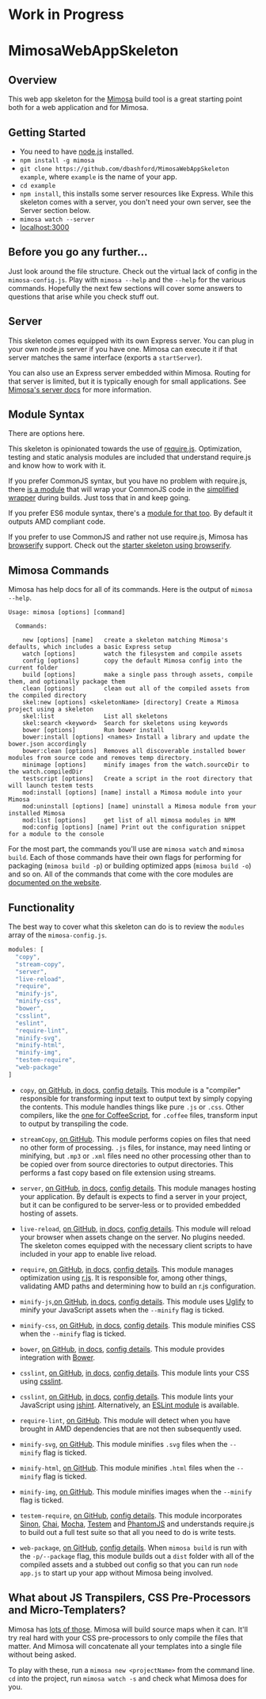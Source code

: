 Work in Progress
=====

MimosaWebAppSkeleton
======

## Overview

This web app skeleton for the [Mimosa](http://mimosa.io) build tool is a great starting point both for a web application and for Mimosa.

## Getting Started

* You need to have [node.js](http://nodejs.org/) installed.
* `npm install -g mimosa`
* `git clone https://github.com/dbashford/MimosaWebAppSkeleton example`, where `example` is the name of your app.
* `cd example`
* `npm install`, this installs some server resources like Express. While this skeleton comes with a server, you don't need your own server, see the Server section below.
* `mimosa watch --server`
* [localhost:3000](http://localhost:3000)

## Before you go any further...

Just look around the file structure.  Check out the virtual lack of config in the `mimosa-config.js`.  Play with `mimosa --help` and the `--help` for the various commands.  Hopefully the next few sections will cover some answers to questions that arise while you check stuff out.

## Server

This skeleton comes equipped with its own Express server.  You can plug in your own node.js server if you have one.  Mimosa can execute it if that server matches the same interface (exports a `startServer`).

You can also use an Express server embedded within Mimosa.  Routing for that server is limited, but it is typically enough for small applications.  See [Mimosa's server docs](http://mimosa.io/server.html) for more information.

## Module Syntax

There are options here.

This skeleton is opinionated towards the use of [require.js](http://requirejs.org/).  Optimization, testing and static analysis modules are included that understand require.js and know how to work with it.

If you prefer CommonJS syntax, but you have no problem with require.js, there [is a module](https://github.com/dbashford/mimosa-require-commonjs) that will wrap your CommonJS code in the [simplified wrapper](http://requirejs.org/docs/commonjs.html) during builds.  Just toss that in and keep going.

If you prefer ES6 module syntax, there's a [module for that too](https://github.com/dbashford/mimosa-es6-module-transpiler). By default it outputs AMD compliant code.

If you prefer to use CommonJS and rather not use require.js, Mimosa has [browserify](https://github.com/JonET/mimosa-browserify) support. Check out the [starter skeleton using browserify](https://github.com/JonET/mimosa-browserify-example).

## Mimosa Commands

Mimosa has help docs for all of its commands.  Here is the output of `mimosa --help`.

```
Usage: mimosa [options] [command]

  Commands:

    new [options] [name]   create a skeleton matching Mimosa's defaults, which includes a basic Express setup
    watch [options]        watch the filesystem and compile assets
    config [options]       copy the default Mimosa config into the current folder
    build [options]        make a single pass through assets, compile them, and optionally package them
    clean [options]        clean out all of the compiled assets from the compiled directory
    skel:new [options] <skeletonName> [directory] Create a Mimosa project using a skeleton
    skel:list              List all skeletons
    skel:search <keyword>  Search for skeletons using keywords
    bower [options]        Run bower install
    bower:install [options] <names> Install a library and update the bower.json accordingly
    bower:clean [options]  Removes all discoverable installed bower modules from source code and removes temp directory.
    minimage [options]     minify images from the watch.sourceDir to the watch.compiledDir
    testscript [options]   Create a script in the root directory that will launch testem tests
    mod:install [options] [name] install a Mimosa module into your Mimosa
    mod:uninstall [options] [name] uninstall a Mimosa module from your installed Mimosa
    mod:list [options]     get list of all mimosa modules in NPM
    mod:config [options] [name] Print out the configuration snippet for a module to the console
```

For the most part, the commands you'll use are `mimosa watch` and `mimosa build`.  Each of those commands have their own flags for performing for packaging (`mimosa build -p`) or building optimized apps (`mimosa build -o`) and so on.  All of the commands that come with the core modules are [documented on the website](http://mimosa.io/commands.html).

## Functionality

The best way to cover what this skeleton can do is to review the `modules` array of the `mimosa-config.js`.

```javascript
modules: [
  "copy",
  "stream-copy",
  "server",
  "live-reload",
  "require",
  "minify-js",
  "minify-css",
  "bower",
  "csslint",
  "eslint",
  "require-lint",
  "minify-svg",
  "minify-html",
  "minify-img",
  "testem-require",
  "web-package"
]
```

* `copy`, [on GitHub](https://github.com/dbashford/mimosa-copy), [in docs](http://mimosa.io/compilers.html#copy), [config details](http://mimosa.io/configuration.html#copy). This module is a "compiler" responsible for transforming input text to output text by simply copying the contents. This module handles things like pure `.js` or `.css`.  Other compilers, like the [one for CoffeeScript](https://github.com/dbashford/mimosa-coffeescript), for `.coffee` files, transform input to output by transpiling the code.

* `streamCopy`, [on GitHub](https://github.com/dbashford/mimosa-stream-copy). This module performs copies on files that need no other form of processing. `.js` files, for instance, may need linting or minifying, but `.mp3` or `.xml` files need no other processing other than to be copied over from source directories to output directories.  This performs a fast copy based on file extension using streams.

* `server`, [on GitHub](https://github.com/dbashford/mimosa-server), [in docs](http://mimosa.io/server.html), [config details](http://mimosa.io/configuration.html#server). This module manages hosting your application. By default is expects to find a server in your project, but it can be configured to be server-less or to provided embedded hosting of assets.

* `live-reload`, [on GitHub](https://github.com/dbashford/mimosa-live-reload), [in docs](http://mimosa.io/utilities.html#reload), [config details](http://mimosa.io/configuration.html#lint). This module will reload your browser when assets change on the server.  No plugins needed.  The skeleton comes equipped with the necessary client scripts to have included in your app to enable live reload.

* `require`, [on GitHub](https://github.com/dbashford/mimosa-require), [in docs](http://mimosa.io/optimization.html#min), [config details](http://mimosa.io/configuration.html#require). This module manages optimization using [r.js](https://github.com/jrburke/r.js/). It is responsible for, among other things, validating AMD paths and determining how to build an r.js configuration.

* `minify-js`,[on GitHub](https://github.com/dbashford/mimosa-minify-js), [in docs](http://mimosa.io/optimization.html#min), [config details](http://mimosa.io/configuration.html#minify). This module uses [Uglify](https://github.com/mishoo/UglifyJS2) to minify your JavaScript assets when the `--minify` flag is ticked.

* `minify-css`, [on GitHub](https://github.com/dbashford/mimosa-minify-css), [in docs](http://mimosa.io/optimization.html#min), [config details](http://mimosa.io/configuration.html#minify). This module minifies CSS when the `--minify` flag is ticked.

* `bower`, [on GitHub](https://github.com/dbashford/mimosa-bower), [in docs](http://mimosa.io/utilities.html), [config details](http://mimosa.io/configuration.html#bower). This module provides integration with [Bower](http://bower.io/).

* `csslint`, [on GitHub](https://github.com/dbashford/mimosa-csslint), [in docs](http://mimosa.io/utilities.html#lint), [config details](http://mimosa.io/configuration.html#lint). This module lints your CSS using [csslint](http://csslint.net/).

* `csslint`, [on GitHub](https://github.com/dbashford/mimosa-jshint), [in docs](http://mimosa.io/utilities.html#lint), [config details](http://mimosa.io/configuration.html#lint). This module lints your JavaScript using [jshint](http://www.jshint.com/). Alternatively, an [ESLint module](http://www.eslint.org) is available.

* `require-lint`, [on GitHub](https://github.com/dbashford/mimosa-require-lint). This module will detect when you have brought in AMD dependencies that are not then subsequently used.

* `minify-svg`, [on GitHub](https://github.com/dbashford/mimosa-minify-svg). This module minifies `.svg` files when the `--minify` flag is ticked.

* `minify-html`, [on GitHub](https://github.com/dbashford/mimosa-minify-html). This module minifies `.html` files when the `--minify` flag is ticked.

* `minify-img`, [on GitHub](https://github.com/dbashford/mimosa-minify-img). This module minifies images when the `--minify` flag is ticked.

* `testem-require`, [on GitHub](https://github.com/dbashford/mimosa-testem-require), [config details](https://github.com/dbashford/mimosa-testem-require#default-config). This module incorporates [Sinon](http://sinonjs.org/), [Chai](http://chaijs.com/), [Mocha](http://visionmedia.github.io/mocha/), [Testem](https://github.com/airportyh/testem) and [PhantomJS](http://phantomjs.org/) and understands require.js to build out a full test suite so that all you need to do is write tests.

* `web-package`, [on GitHub](https://github.com/dbashford/mimosa-web-package), [config details](https://github.com/dbashford/mimosa-web-package#default-config). When `mimosa build` is run with the `-p/--package` flag, this module builds out a `dist` folder with all of the compiled assets and a stubbed out config so that you can run `node app.js` to start up your app without Mimosa being involved.

## What about JS Transpilers, CSS Pre-Processors and Micro-Templaters?

Mimosa has [lots of those](http://mimosa.io/compilers.html). Mimosa will build source maps when it can.  It'll try real hard with your CSS pre-processors to only compile the files that matter.  And Mimosa will concatenate all your templates into a single file without being asked.

To play with these, run a `mimosa new <projectName>` from the command line. `cd` into the project, run `mimosa watch -s` and check what Mimosa does for you.





